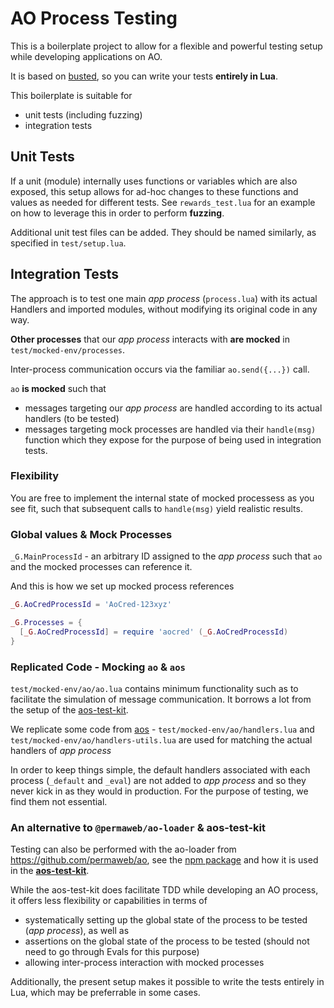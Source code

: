 # AO Process Testing

This is a boilerplate project to allow for a flexible and powerful testing setup while developing applications on AO.

It is based on [busted](https://luarocks.org/modules/lunarmodules/busted), so you can write your tests **entirely in Lua**.

This boilerplate is suitable for
- unit tests (including fuzzing) 
- integration tests

## Unit Tests

If a unit (module) internally uses functions or variables which are also exposed, this setup allows for ad-hoc changes to these functions and values as needed for different tests. See `rewards_test.lua` for an example on how to leverage this in order to perform **fuzzing**.

Additional unit test files can be added. They should be named similarly, as specified in `test/setup.lua`.

## Integration Tests

The approach is to test one main *app process* (`process.lua`) with its actual Handlers and imported modules, without modifying its original code in any way.

**Other processes** that our *app process* interacts with **are mocked** in `test/mocked-env/processes`.

Inter-process communication occurs via the familiar `ao.send({...})` call.

`ao` **is mocked** such that
- messages targeting our *app process* are handled according to its actual handlers (to be tested)
- messages targeting mock processes are handled via their `handle(msg)` function which they expose for the purpose of being used in integration tests.

### Flexibility 

You are free to implement the internal state of mocked processess as you see fit, such that subsequent calls to `handle(msg)` yield realistic results.

### Global values & Mock Processes

`_G.MainProcessId` - an arbitrary ID assigned to the *app process* such that `ao` and the mocked processes can reference it.

And this is how we set up mocked process references

```lua
_G.AoCredProcessId = 'AoCred-123xyz'

_G.Processes = {
  [_G.AoCredProcessId] = require 'aocred' (_G.AoCredProcessId)
}
```

### Replicated Code - Mocking `ao` & `aos`

`test/mocked-env/ao/ao.lua` contains minimum functionality such as to facilitate the simulation of message communication. It borrows a lot from the setup of the [aos-test-kit](https://github.com/permaweb/aos-test-kit).

We replicate some code from [aos](https://github.com/permaweb/aos.git) - `test/mocked-env/ao/handlers.lua` and `test/mocked-env/ao/handlers-utils.lua` are used for matching the actual handlers of *app process*

In order to keep things simple, the default handlers associated with each process (`_default` and `_eval`) are not added to *app process* and so they never kick in as they would in production.
For the purpose of testing, we find them not essential.

### An alternative to `@permaweb/ao-loader` & aos-test-kit

Testing can also be performed with the ao-loader from https://github.com/permaweb/ao, see the [npm package](https://www.npmjs.com/package/@permaweb/ao-loader?activeTab=readme) and how it is used in the [**aos-test-kit**](https://github.com/permaweb/aos-test-kit).

While the aos-test-kit does facilitate TDD while developing an AO process, it offers less flexibility or capabilities in terms of 
- systematically setting up the global state of the process to be tested (*app process*), as well as 
- assertions on the global state of the process to be tested (should not need to go through Evals for this purpose)
- allowing inter-process interaction with mocked processes

Additionally, the present setup makes it possible to write the tests entirely in Lua, which may be preferrable in some cases.
